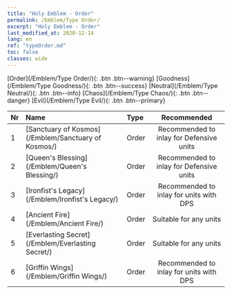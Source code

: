 ```yaml
---
title: "Holy Emblem - Order"
permalink: /Emblem/Type Order/
excerpt: "Holy Emblem - Order"
last_modified_at: 2020-12-14
lang: en
ref: "typeOrder.md"
toc: false
classes: wide
---
```


  [Order](/Emblem/Type Order/){: .btn .btn--warning}   [Goodness](/Emblem/Type Goodness/){: .btn .btn--success}   [Neutral](/Emblem/Type Neutral/){: .btn .btn--info}   [Chaos](/Emblem/Type Chaos/){: .btn .btn--danger}   [Evil](/Emblem/Type Evil/){: .btn .btn--primary} 

  |  Nr  |             Name            |    Type    |   Recommended   |
  |:-----|:----------------------------|:-----------|:---------------:|
  | 1 | [Sanctuary of Kosmos](/Emblem/Sanctuary of Kosmos/) | Order | Recommended to inlay for Defensive units | 
  | 2 | [Queen's Blessing](/Emblem/Queen's Blessing/) | Order | Recommended to inlay for Defensive units | 
  | 3 | [Ironfist's Legacy](/Emblem/Ironfist's Legacy/) | Order | Recommended to inlay for units with DPS | 
  | 4 | [Ancient Fire](/Emblem/Ancient Fire/) | Order | Suitable for any units | 
  | 5 | [Everlasting Secret](/Emblem/Everlasting Secret/) | Order | Suitable for any units | 
  | 6 | [Griffin Wings](/Emblem/Griffin Wings/) | Order | Recommended to inlay for units with DPS | 
